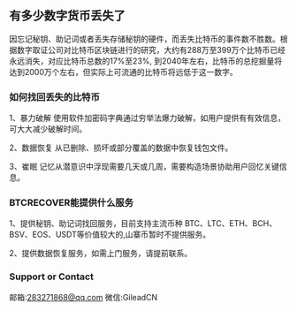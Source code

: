 ## 有多少数字货币丢失了

因忘记秘钥、助记词或者丢失存储秘钥的硬件，而丢失比特币的事件数不胜数。根据数字取证公司对比特币区块链进行的研究，大约有288万至399万个比特币已经永远消失，对应比特币总数的17%至23%, 到2040年左右，比特币的总挖掘量将达到2000万个左右，但实际上可流通的比特币将远低于这一数字。


### 如何找回丢失的比特币
1、暴力破解
使用软件加密码字典通过穷举法爆力破解，如用户提供有有效信息，可大大减少破解时间。

2、数据恢复
从已删除、损坏或部分覆盖的数据中恢复钱包文件。

3、崔眠
记忆从潜意识中浮现需要几天或几周，需要构造场景协助用户回忆关键信息。


### BTCRECOVER能提供什么服务
1、提供秘钥、助记词找回服务，目前支持主流币种 BTC、LTC、ETH、BCH、BSV、EOS、USDT等价值较大的,山寨币暂时不提供服务。

2、提供数据恢复服务，如需上门服务，请提前联系。

### Support or Contact
邮箱:283271868@qq.com 
微信:GileadCN

